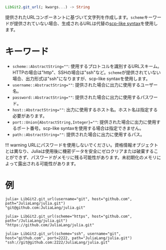```julia
LibGit2.git_url(; kwargs...) -> String
```

提供されたURLコンポーネントに基づいて文字列を作成します。`scheme`キーワードが提供されていない場合、生成されるURLは代替の[scp-like syntax](https://git-scm.com/docs/git-clone#_git_urls_a_id_urls_a)を使用します。

# キーワード

  * `scheme::AbstractString=""`: 使用するプロトコルを識別するURLスキーム。HTTPの場合は"http"、SSHの場合は"ssh"など。`scheme`が提供されていない場合、出力形式は"ssh"になりますが、scp-like syntaxを使用します。
  * `username::AbstractString=""`: 提供された場合に出力に使用するユーザー名。
  * `password::AbstractString=""`: 提供された場合に出力に使用するパスワード。
  * `host::AbstractString=""`: 出力に使用するホスト名。ホスト名は指定する必要があります。
  * `port::Union{AbstractString,Integer}=""`: 提供された場合に出力に使用するポート番号。scp-like syntaxを使用する場合は指定できません。
  * `path::AbstractString=""`: 提供された場合に出力に使用するパス。

!!! warning
    URLにパスワードを使用しないでください。資格情報オブジェクトとは異なり、Juliaは使用後に機密データを安全にゼロクリアまたは破棄することができず、パスワードがメモリに残る可能性があります。未初期化のメモリによって露出される可能性があります。


# 例

```jldoctest
julia> LibGit2.git_url(username="git", host="github.com", path="JuliaLang/julia.git")
"git@github.com:JuliaLang/julia.git"

julia> LibGit2.git_url(scheme="https", host="github.com", path="/JuliaLang/julia.git")
"https://github.com/JuliaLang/julia.git"

julia> LibGit2.git_url(scheme="ssh", username="git", host="github.com", port=2222, path="JuliaLang/julia.git")
"ssh://git@github.com:2222/JuliaLang/julia.git"
```
